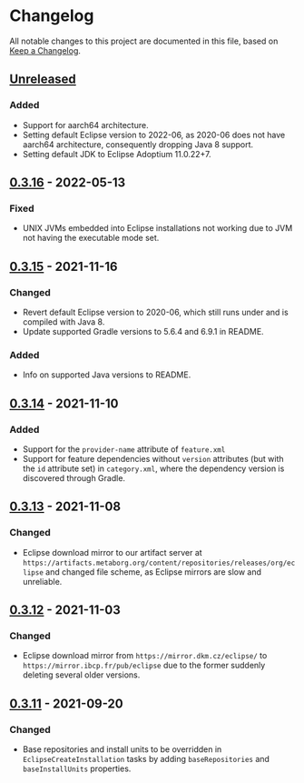 # Changelog
All notable changes to this project are documented in this file, based on [Keep a Changelog](https://keepachangelog.com/en/1.0.0/).


## [Unreleased]
### Added
- Support for aarch64 architecture.
- Setting default Eclipse version to 2022-06, as 2020-06 does not have aarch64 architecture, consequently dropping Java 8 support.
- Setting default JDK to Eclipse Adoptium 11.0.22+7.


## [0.3.16] - 2022-05-13
### Fixed
- UNIX JVMs embedded into Eclipse installations not working due to JVM not having the executable mode set.


## [0.3.15] - 2021-11-16
### Changed
- Revert default Eclipse version to 2020-06, which still runs under and is compiled with Java 8.
- Update supported Gradle versions to 5.6.4 and 6.9.1 in README.

### Added
- Info on supported Java versions to README.


## [0.3.14] - 2021-11-10
### Added
- Support for the `provider-name` attribute of `feature.xml`
- Support for feature dependencies without `version` attributes (but with the `id` attribute set) in `category.xml`, where the dependency version is discovered through Gradle.


## [0.3.13] - 2021-11-08
### Changed
- Eclipse download mirror to our artifact server at `https://artifacts.metaborg.org/content/repositories/releases/org/eclipse` and changed file scheme, as Eclipse mirrors are slow and unreliable.


## [0.3.12] - 2021-11-03
### Changed
- Eclipse download mirror from `https://mirror.dkm.cz/eclipse/` to `https://mirror.ibcp.fr/pub/eclipse` due to the former suddenly deleting several older versions.


## [0.3.11] - 2021-09-20
### Changed
- Base repositories and install units to be overridden in `EclipseCreateInstallation` tasks by adding `baseRepositories` and `baseInstallUnits` properties.


[Unreleased]: https://github.com/metaborg/coronium/compare/release-0.3.16...HEAD
[0.3.16]: https://github.com/metaborg/coronium/compare/release-0.3.15...release-0.3.16
[0.3.15]: https://github.com/metaborg/coronium/compare/release-0.3.14...release-0.3.15
[0.3.14]: https://github.com/metaborg/coronium/compare/release-0.3.13...release-0.3.14
[0.3.13]: https://github.com/metaborg/coronium/compare/release-0.3.12...release-0.3.13
[0.3.12]: https://github.com/metaborg/coronium/compare/release-0.3.11...release-0.3.12
[0.3.11]: https://github.com/metaborg/coronium/compare/release-0.3.10...release-0.3.11

